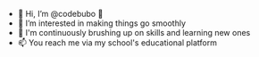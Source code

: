 - 👋 Hi, I’m @codebubo :owl:
- 👀 I’m interested in making things go smoothly
- 🌱 I'm continuously brushing up on skills and learning new ones
- 📫 You reach me via my school's educational platform

